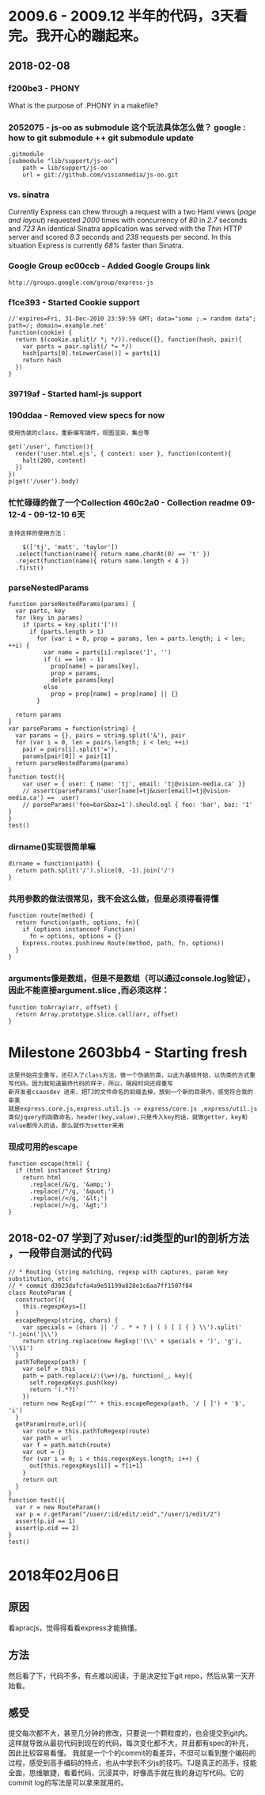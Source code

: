 
# 2009.6 - 2009.12  半年的代码，3天看完。我开心的蹦起来。

## 2018-02-08 

###  f200be3 - PHONY 
What is the purpose of .PHONY in a makefile?

### 2052075 - js-oo as submodule 这个玩法具体怎么做？ google : how to git submodule ++  git submodule update
	.gitmodule
	[submodule "lib/support/js-oo"]
		path = lib/support/js-oo
		url = git://github.com/visionmedia/js-oo.git
  
### vs. sinatra
  Currently Express can chew through a request with a two Haml views (_page and layout_) 
  requested *2000* times with concurrency of *80* in *2.7* seconds and *723* 
    An identical Sinatra application was served with the *Thin* HTTP server
  and scored *8.3* seconds and *238* requests per second. In this situation
  Express is currently *68%* faster than Sinatra.

### Google Group ec00ccb - Added Google Groups link
	http://groups.google.com/group/express-js
### f1ce393 - Started Cookie support
	//'expires=Fri, 31-Dec-2010 23:59:59 GMT; data="some ;.= random data"; path=/; domain=.example.net'
	function(cookie) {
	  return $(cookie.split(/ *; */)).reduce({}, function(hash, pair){
	    var parts = pair.split(/ *= */)
	    hash[parts[0].toLowerCase()] = parts[1]
	    return hash
	  })
	}

### 39719af - Started haml-js support

### 190ddaa - Removed view specs for now

	使用伪装的class，重新编写插件，视图渲染，集合等

	get('/user', function(){
      render('user.html.ejs', { context: user }, function(content){
        halt(200, content)
      })
    })
    p(get('/user').body)

### 忙忙碌碌的做了一个Collection 460c2a0 - Collection readme 09-12-4 - 09-12-10 6天

	支持这样的使用方法：

	    $(['tj', 'matt', 'taylor'])
      .select(function(name){ return name.charAt(0) == 't' })
      .reject(function(name){ return name.length < 4 })
      .first()
	
	
### parseNestedParams

	function parseNestedParams(params) {
	  var parts, key
	  for (key in params)
	    if (parts = key.split('['))
	      if (parts.length > 1)
	        for (var i = 0, prop = params, len = parts.length; i < len; ++i) {
	          var name = parts[i].replace(']', '')
	          if (i == len - 1)
	            prop[name] = params[key],
	            prop = params, 
	            delete params[key]
	          else
	            prop = prop[name] = prop[name] || {}
	        }
	            
	  return params
	}
	var parseParams = function(string) {
	  var params = {}, pairs = string.split('&'), pair
	  for (var i = 0, len = pairs.length; i < len; ++i)
	    pair = pairs[i].split('='),
	    params[pair[0]] = pair[1]
	  return parseNestedParams(params)
	}
	function test(){
		var user = { user: { name: 'tj', email: 'tj@vision-media.ca' }}
      	// assert(parseParams('user[name]=tj&user[email]=tj@vision-media.ca') ==  user)
      	// parseParams('foo=bar&baz=1').should.eql { foo: 'bar', baz: '1' }
	}
	test()

### dirname()实现很简单嘛

	dirname = function(path) {
	  return path.split('/').slice(0, -1).join('/')
	}

### 共用参数的做法很常见，我不会这么做，但是必须得看得懂
	function route(method) {
	  return function(path, options, fn){
	    if (options instanceof Function)
	      fn = options, options = {}
	    Express.routes.push(new Route(method, path, fn, options))
	  }
	}


### arguments像是数组，但是不是数组（可以通过console.log验证），因此不能直接argument.slice ,而必须这样：

	function toArray(arr, offset) {
	  return Array.prototype.slice.call(arr, offset)
	}

# Milestone 2603bb4 - Starting fresh
	这里开始完全重写，还引入了class方法，做一个伪装的类，以此为基础开始，以伪类的方式重写代码。因为我知道最终代码的样子，所以，隔段时间还得重写
	新开发者csausdev 进来，把TJ的文件命名的前缀去掉，放到一个新的目录内，感觉符合我的审美
	就是express.core.js,express.util.js -> express/core.js ,express/util.js
	类似jquery的函数命名，header(key,value),只是传入key的话，就做getter，key和value都传入的话，那么就作为setter来用

### 现成可用的escape

	function escape(html) {
	  if (html instanceof String)
	    return html
	      .replace(/&/g, '&amp;')
	      .replace(/"/g, '&quot;')
	      .replace(/</g, '&lt;')
	      .replace(/>/g, '&gt;')
	}

##  2018-02-07 学到了对user/:id类型的url的剖析方法 ，一段带自测试的代码



    // * Routing (string matching, regexp with captures, param key substitution, etc)
	// * commit d3023dafcfa4a9e51199a828e1c6aa7ff1507f84
	class RouteParam {
	  constructor(){
	    this.regexpKeys=[]
	  }
	  escapeRegexp(string, chars) {
	    var specials = (chars || '/ . * + ? | ( ) [ ] { } \\').split(' ').join('|\\')
	    return string.replace(new RegExp('(\\' + specials + ')', 'g'), '\\$1')
	  } 
	  pathToRegexp(path) {
	    var self = this
	    path = path.replace(/:(\w+)/g, function(_, key){
	      self.regexpKeys.push(key)
	      return '(.*?)'
	    })
	    return new RegExp('^' + this.escapeRegexp(path, '/ [ ]') + '$', 'i')
	  }
	  getParam(route,url){
	    var route = this.pathToRegexp(route)
	    var path = url
	    var f = path.match(route)
	    var out = {}
	    for (var i = 0; i < this.regexpKeys.length; i++) {
	      out[this.regexpKeys[i]] = f[i+1]
	    }
	    return out
	  }
	}
	function test(){
	  var r = new RouteParam()
	  var p = r.getParam("/user/:id/edit/:eid","/user/1/edit/2")
	  assert(p.id == 1)
	  assert(p.eid == 2)
	}
	test()

# 2018年02月06日

## 原因

看apracjs，觉得得看看express才能搞懂。

## 方法

然后看了下，代码不多，有点难以阅读，于是决定拉下git repo，然后从第一天开始看。

## 感受

提交每次都不大，甚至几分钟的修改，只要说一个颗粒度的，也会提交到git内。这样就导致从最初代码到现在的代码，每次变化都不大，并且都有spec的补充，因此比较容易看懂。
我就是一个个的commit的看差异，不但可以看到整个编码的过程，感受到高手编码的特点，也从中学到不少js的技巧。TJ是真正的高手，技能全面，思维敏捷，看着代码，沉浸其中，好像高手就在我的身边写代码。它的commit log的写法是可以拿来就用的。




